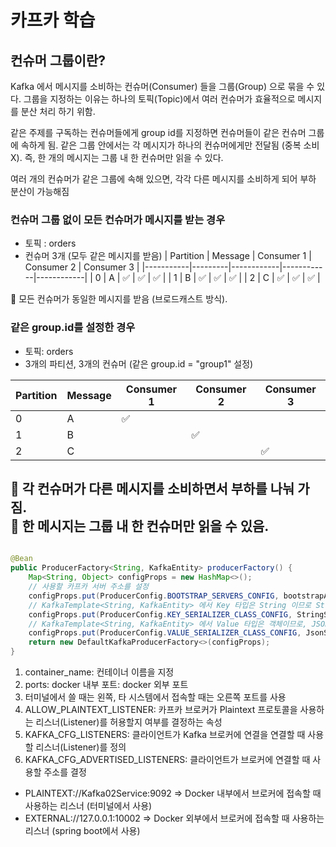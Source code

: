 # 카프카 학습

## 컨슈머 그룹이란?

Kafka 에서 메시지를 소비하는 컨슈머(Consumer) 들을 그룹(Group) 으로 묶을 수 있다.
그룹을 지정하는 이유는 하나의 토픽(Topic)에서 여러 컨슈머가 효율적으로 메시지를 분산 처리 하기 위함.

같은 주제를 구독하는 컨슈머들에게 group id를 지정하면 컨슈머들이 같은 컨슈머 그룹에 속하게 됨.
같은 그룹 안에서는 각 메시지가 하나의 컨슈머에게만 전달됨 (중복 소비 X).
즉, 한 개의 메시지는 그룹 내 한 컨슈머만 읽을 수 있다.

여러 개의 컨슈머가 같은 그룹에 속해 있으면, 각각 다른 메시지를 소비하게 되어 부하 분산이 가능해짐

### 컨슈머 그룹 없이 모든 컨슈머가 메시지를 받는 경우

* 토픽 : orders
* 컨슈머 3개 (모두 같은 메시지를 받음)
  | Partition | Message | Consumer 1 | Consumer 2 | Consumer 3 |
  |-----------|---------|------------|------------|------------|
  | 0 | A | ✅ | ✅ | ✅ |
  | 1 | B | ✅ | ✅ | ✅ |
  | 2 | C | ✅ | ✅ | ✅ |

🐰 모든 컨슈머가 동일한 메시지를 받음 (브로드캐스트 방식).

### 같은 group.id를 설정한 경우

* 토픽: orders
* 3개의 파티션, 3개의 컨슈머 (같은 group.id = "group1" 설정)

| Partition | Message | Consumer 1 | Consumer 2 | Consumer 3 |
|-----------|---------|------------|------------|------------|
| 0         | A       | ✅          |            |            |
| 1         | B       |            | ✅          |            |
| 2         | C       |            |            | ✅          |

🐰 각 컨슈머가 다른 메시지를 소비하면서 부하를 나눠 가짐.  
🐰 한 메시지는 그룹 내 한 컨슈머만 읽을 수 있음.
----

```java

@Bean
public ProducerFactory<String, KafkaEntity> producerFactory() {
    Map<String, Object> configProps = new HashMap<>();
    // 사용할 카프카 서버 주소를 설정
    configProps.put(ProducerConfig.BOOTSTRAP_SERVERS_CONFIG, bootstrapAddress);
    // KafkaTemplate<String, KafkaEntity> 에서 Key 타입은 String 이므로 StringSerializer 사용
    configProps.put(ProducerConfig.KEY_SERIALIZER_CLASS_CONFIG, StringSerializer.class);
    // KafkaTemplate<String, KafkaEntity> 에서 Value 타입은 객체이므로, JSON 으로 데이터를 넘겨줘야한다. 따라서 JsonSerializer 사용
    configProps.put(ProducerConfig.VALUE_SERIALIZER_CLASS_CONFIG, JsonSerializer.class);
    return new DefaultKafkaProducerFactory<>(configProps);
}
```

1. container_name: 컨테이너 이름을 지정
2. ports: docker 내부 포트: docker 외부 포트
3. 터미널에서 쓸 때는 왼쪽, 타 시스템에서 접속할 때는 오른쪽 포트를 사용
4. ALLOW_PLAINTEXT_LISTENER: 카프카 브로커가 Plaintext 프로토콜을 사용하는 리스너(Listener)를 허용할지 여부를 결정하는 속성
5. KAFKA_CFG_LISTENERS: 클라이언트가 Kafka 브로커에 연결을 연결할 때 사용할 리스너(Listener)를 정의
6. KAFKA_CFG_ADVERTISED_LISTENERS: 클라이언트가 브로커에 연결할 때 사용할 주소를 결정

- PLAINTEXT://Kafka02Service:9092 => Docker 내부에서 브로커에 접속할 때 사용하는 리스너 (터미널에서 사용)
- EXTERNAL://127.0.0.1:10002 => Docker 외부에서 브로커에 접속할 때 사용하는 리스너 (spring boot에서 사용)






